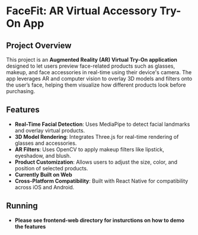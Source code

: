 # FaceFit: AR Virtual Accessory Try-On App

## Project Overview

This project is an **Augmented Reality (AR) Virtual Try-On application** designed to let users preview face-related products such as glasses, makeup, and face accessories in real-time using their device's camera. The app leverages AR and computer vision to overlay 3D models and filters onto the user’s face, helping them visualize how different products look before purchasing.

## Features

- **Real-Time Facial Detection**: Uses MediaPipe to detect facial landmarks and overlay virtual products.
- **3D Model Rendering**: Integrates Three.js for real-time rendering of glasses and accessories.
- **AR Filters**: Uses OpenCV to apply makeup filters like lipstick, eyeshadow, and blush.
- **Product Customization**: Allows users to adjust the size, color, and position of selected products.
- **Currently Built on Web**
- **Cross-Platform Compatibility**: Built with React Native for compatibility across iOS and Android.

## Running
  - **Please see frontend-web directory for insturctions on how to demo the features**
